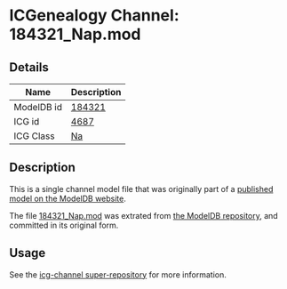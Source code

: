 # ICGenealogy Channel: 184321\_Nap.mod

## Details

Name | Description
---- | -----------
ModelDB id | [184321](http://senselab.med.yale.edu/ModelDB/ShowModel.cshtml?model=184321)
ICG id | [4687](http://icg.neurotheory.ox.ac.uk/channels/2/4687)
ICG Class | [Na](http://icg.neurotheory.ox.ac.uk/channels/2)

## Description

This is a single channel model file that was originally part of a [published model on the ModelDB website](http://senselab.med.yale.edu/mModelDB/ShowModel.cshtml?model=184321).

The file [184321\_Nap.mod](184321_Nap.mod) was extrated from [the ModelDB repository](http://senselab.med.yale.edu/ModelDB/ShowModel.cshtml?model=184321), and committed in its original form.

## Usage

See the [icg-channel super-repository](https://github.com/icgenealogy/icg-channels) for more information.
